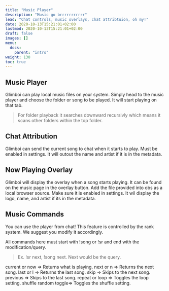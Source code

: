 ```yaml
---
title: "Music Player"
description: "Music go brrrrrrrrrrr"
lead: "Chat controls, music overlays, chat attribtuion, oh my!"
date: 2020-10-13T15:21:01+02:00
lastmod: 2020-10-13T15:21:01+02:00
draft: false
images: []
menu: 
  docs:
    parent: "intro"
weight: 130
toc: true
---
```


## Music Player

Glimboi can play local music files on your system. Simply head to the music player and choose the folder or song to be played. It will start playing on that tab.

> For folder playback it searches downward recursivly which means it scans other folders within the top folder.

## Chat Attribution

Glimboi can send the current song to chat when it starts to play. Must be enabled in settings. It will outout the name and artist if it is in the metadata.

## Now Playing Overlay

Glimboi will display the overlay when a song starts playing. It can be found on the music page in the overlay button. Add the file provided into obs as a local browser source. Make sure it is enabled in settings. It wil display the logo, name, and artist if its in the metadata.

## Music Commands

You can use the player from chat! This feature is controlled by the rank system. We suggest you modify it accordingly.

All commands here must start with !song or !sr and end with the modification/query.

> Ex. !sr next, !song next. Next would be the query.

current or now => Returns what is playing.
next or n => Returns the next song.
last or l => Returns the last song.
skip => Skips to the next song.
previous => Skips to the last song.
repeat or loop => Toggles the loop setting.
shuffle random toggle=> Toggles the shuffle setting.